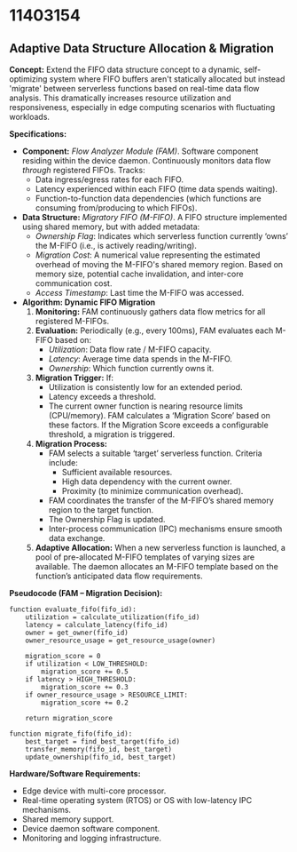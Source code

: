 # 11403154

## Adaptive Data Structure Allocation & Migration

**Concept:** Extend the FIFO data structure concept to a dynamic, self-optimizing system where FIFO buffers aren't statically allocated but instead 'migrate' between serverless functions based on real-time data flow analysis. This dramatically increases resource utilization and responsiveness, especially in edge computing scenarios with fluctuating workloads.

**Specifications:**

*   **Component:** *Flow Analyzer Module (FAM)*. Software component residing within the device daemon. Continuously monitors data flow *through* registered FIFOs. Tracks:
    *   Data ingress/egress rates for each FIFO.
    *   Latency experienced within each FIFO (time data spends waiting).
    *   Function-to-function data dependencies (which functions are consuming from/producing to which FIFOs).
*   **Data Structure:** *Migratory FIFO (M-FIFO)*.  A FIFO structure implemented using shared memory, but with added metadata:
    *   *Ownership Flag*: Indicates which serverless function currently ‘owns’ the M-FIFO (i.e., is actively reading/writing).
    *   *Migration Cost*:  A numerical value representing the estimated overhead of moving the M-FIFO's shared memory region.  Based on memory size, potential cache invalidation, and inter-core communication cost.
    *   *Access Timestamp*:  Last time the M-FIFO was accessed.
*   **Algorithm: Dynamic FIFO Migration**
    1.  **Monitoring:** FAM continuously gathers data flow metrics for all registered M-FIFOs.
    2.  **Evaluation:** Periodically (e.g., every 100ms), FAM evaluates each M-FIFO based on:
        *   *Utilization*: Data flow rate / M-FIFO capacity.
        *   *Latency*: Average time data spends in the M-FIFO.
        *   *Ownership*: Which function currently owns it.
    3.  **Migration Trigger:** If:
        *   Utilization is consistently low for an extended period.
        *   Latency exceeds a threshold.
        *   The current owner function is nearing resource limits (CPU/memory).
        FAM calculates a ‘Migration Score’ based on these factors. If the Migration Score exceeds a configurable threshold, a migration is triggered.
    4.  **Migration Process:**
        *   FAM selects a suitable ‘target’ serverless function. Criteria include:
            *   Sufficient available resources.
            *   High data dependency with the current owner.
            *   Proximity (to minimize communication overhead).
        *   FAM coordinates the transfer of the M-FIFO’s shared memory region to the target function.
        *   The Ownership Flag is updated.
        *   Inter-process communication (IPC) mechanisms ensure smooth data exchange.
    5.  **Adaptive Allocation:** When a new serverless function is launched, a pool of pre-allocated M-FIFO templates of varying sizes are available. The daemon allocates an M-FIFO template based on the function’s anticipated data flow requirements.

**Pseudocode (FAM – Migration Decision):**

```
function evaluate_fifo(fifo_id):
    utilization = calculate_utilization(fifo_id)
    latency = calculate_latency(fifo_id)
    owner = get_owner(fifo_id)
    owner_resource_usage = get_resource_usage(owner)

    migration_score = 0
    if utilization < LOW_THRESHOLD:
        migration_score += 0.5
    if latency > HIGH_THRESHOLD:
        migration_score += 0.3
    if owner_resource_usage > RESOURCE_LIMIT:
        migration_score += 0.2

    return migration_score

function migrate_fifo(fifo_id):
    best_target = find_best_target(fifo_id)
    transfer_memory(fifo_id, best_target)
    update_ownership(fifo_id, best_target)
```

**Hardware/Software Requirements:**

*   Edge device with multi-core processor.
*   Real-time operating system (RTOS) or OS with low-latency IPC mechanisms.
*   Shared memory support.
*   Device daemon software component.
*   Monitoring and logging infrastructure.